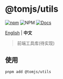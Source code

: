 # @tomjs/utils

[![npm](https://img.shields.io/npm/v/@tomjs/utils)](https://www.npmjs.com/package/@tomjs/utils) ![NPM](https://img.shields.io/npm/l/@tomjs/utils) [![Docs](https://www.paka.dev/badges/v0/cute.svg)](https://www.paka.dev/npm/@tomjs/utils)

[English](./README.md) | **中文**

> 前端工具库(待实现)

## 使用

```bash
pnpm add @tomjs/utils
```
